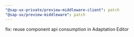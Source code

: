 ```yaml
---
"@sap-ux-private/preview-middleware-client": patch
"@sap-ux/preview-middleware": patch
---
```


fix: reuse component api consumption in Adaptation Editor
